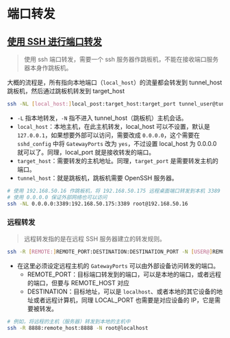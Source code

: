 # 端口转发

## [使用 SSH 进行端口转发](https://wangdoc.com/ssh/port-forwarding)

> 使用 ssh 端口转发，需要一个 ssh 服务器作跳板机，不能在接收端口服务器本身作跳板机。

大概的流程是，所有指向本地端口（`local_host`）的流量都会转发到 tunnel_host 跳板机，然后通过跳板机转发到 target_host

```bash
ssh -NL [local_host:]local_post:target_host:target_port tunnel_user@tunnel_host
```

* `-L` 指本地转发，`-N` 指不进入 tunnel_host（跳板机）主机会话。
* `local_host`：本地主机，在此主机转发，local_host 可以不设置，默认是 `127.0.0.1`，如果想要外部可以访问，需要改成 `0.0.0.0`，这个需要在 `sshd_config` 中将 `GatewayPorts` 改为 `yes`，不过设置 local_host 为 0.0.0.0 就可以了。同理，local_port 就是接收转发的端口。
* `target_host`：需要转发的主机地址。同理，`target_port` 是需要转发主机的端口。
* `tunnel_host`：就是跳板机，跳板机需要 OpenSSH 服务器。

```bash
# 使用 192.168.50.16 作跳板机，将 192.168.50.175 远程桌面端口转发到本机 3389 端口
# 使用 0.0.0.0 保证外部网络也可以访问
ssh -NL 0.0.0.0:3389:192.168.50.175:3389 root@192.168.50.16
```

### 远程转发

>远程转发指的是在远程 SSH 服务器建立的转发规则。

```bash
ssh -R [REMOTE:]REMOTE_PORT:DESTINATION:DESTINATION_PORT -N [USER@]REMOTE_HOST
```

* 在这里必须设定远程主机的 `GatewayPorts` 可以由外部设备访问转发的端口。
  * REMOTE_PORT：目标端口转发到的端口，可以是本地的端口，或者远程的端口，但要与 REMOTE_HOST 对应
  * DESTINATION：目标地址，可以是 `localhost`、或者本地的其它设备的地址或者远程计算机，同理 LOCAL_PORT 也需要是对应设备的 IP，它是需要被转发。

```bash
# 例如，将远程的主机（服务器）转发到本地的主机中
ssh -R 8888:remote_host:8888 -N root@localhost
```
